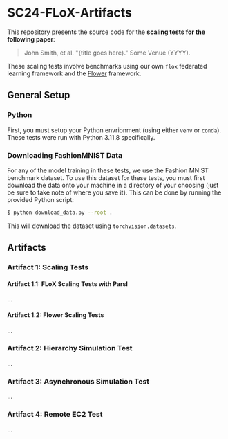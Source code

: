 # SC24-FLoX-Artifacts

This repository presents the source code for the **scaling tests for the following paper**:
> John Smith, et al. "{title goes here}." Some Venue (YYYY).

These scaling tests involve benchmarks using our own `flox` federated learning framework and the
[Flower](https://flower.ai) framework.

## General Setup

### Python
First, you must setup your Python envrionment (using either `venv` or `conda`). 
These tests were run with Python 3.11.8 specifically.

### Downloading FashionMNIST Data
For any of the model training in these tests, we use the Fashion MNIST benchmark dataset. To use this dataset for these tests,
you must first download the data onto your machine in a directory of your choosing (just be sure to take note of where you save it).
This can be done by running the provided Python script:
```sh
$ python download_data.py --root .
```
This will download the dataset using `torchvision.datasets`. 

## Artifacts

### Artifact 1: Scaling Tests

#### Artifact 1.1: FLoX Scaling Tests with Parsl
...

#### Artifact 1.2: Flower Scaling Tests
...

### Artifact 2: Hierarchy Simulation Test
...

### Artifact 3: Asynchronous Simulation Test
...

### Artifact 4: Remote EC2 Test
...

